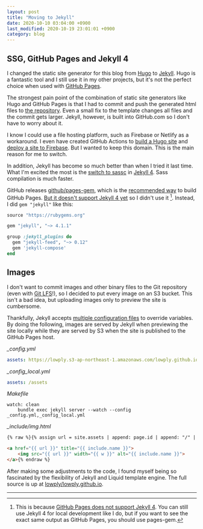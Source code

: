 ```yaml
---
layout: post
title: "Moving to Jekyll"
date: 2020-10-10 03:04:00 +0900
last_modified: 2020-10-19 23:01:01 +0900
category: blog
---
```


## SSG, GitHub Pages and Jekyll 4

I changed the static site generator for this blog from [Hugo](https://gohugo.io/) to [Jekyll](https://jekyllrb.com/). Hugo is a fantastic tool and I still use it in my other projects, but it's not the perfect choice when used with [GitHub Pages](https://pages.github.com/).

The strongest pain point of the combination of static site generators like Hugo and GitHub Pages is that I had to commit and push the generated html files to [the repository](https://github.com/lowply/lowply.github.io/). Even a small fix to the template changes all files and the commit gets larger. Jekyll, however, is built into GitHub.com so I don't have to worry about it.

I know I could use a file hosting platform, such as Firebase or Netlify as a workaround. I even have created GitHub Actions to [build a Hugo site](https://github.com/lowply/build-hugo) and [deploy a site to Firebase](https://github.com/lowply/deploy-firebase). But I wanted to keep this domain. This is the main reason for me to switch.

In addition, Jekyll has become so much better than when I tried it last time. What I'm excited the most is the [switch to sassc](https://github.com/jekyll/jekyll-sass-converter/releases/tag/v2.0.0) in [Jekyll 4](https://github.com/jekyll/jekyll/blob/master/History.markdown#400--2019-08-19). Sass compilation is much faster.

GitHub releases [github/pages-gem](https://github.com/github/pages-gem), which is the [recommended way](https://jekyllrb.com/docs/github-pages/) to build GitHub Pages. [But it doesn't support Jekyll 4 yet](https://github.com/github/pages-gem/issues/651) so I didn't use it [^jekyll4]. Instead, I did `gem "jekyll"` like this:

```ruby
source "https://rubygems.org"

gem "jekyll", "~> 4.1.1"

group :jekyll_plugins do
  gem "jekyll-feed", "~> 0.12"
  gem 'jekyll-compose'
end
```

## Images

I don't want to commit images and other binary files to the Git repository (even with [Git LFS](https://git-lfs.github.com/)!), so I decided to put every image on an S3 bucket. This isn't a bad idea, but uploading images only to preview the site is cumbersome.

Thankfully, Jekyll accepts [multiple configuration files](https://jekyllrb.com/docs/configuration/options/#build-command-options) to override variables. By doing the following, images are served by Jekyll when previewing the site locally while they are served by S3 when the site is published to the GitHub Pages host.

_\_config.yml_

```yaml
assets: https://lowply.s3-ap-northeast-1.amazonaws.com/lowply.github.io/assets
```

_\_config\_local.yml_

```yaml
assets: /assets
```

_Makefile_

```make
watch: clean
	bundle exec jekyll server --watch --config _config.yml,_config_local.yml
```

_\_include/img.html_

```html
{% raw %}{% assign url = site.assets | append: page.id | append: "/" | append: include.name %}

<a href="{{ url }}" title="{{ include.name }}">
    <img src="{{ url }}" width="{{ w }}" alt="{{ include.name }}">
</a>{% endraw %}
```

After making some adjustments to the code, I found myself being so fascinated by the flexibility of Jekyll and Liquid template engine. The full source is up at [lowply/lowply.github.io](https://github.com/lowply/lowply.github.io).

---

[^jekyll4]: This is because [GitHub Pages does not support Jekyll 4](https://pages.github.com/versions/). You can still use Jekyll 4 for local development like I do, but if you want to see the exact same output as GitHub Pages, you should use pages-gem.
